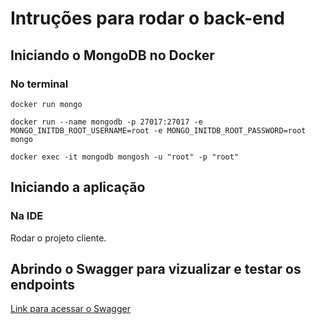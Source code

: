 # Intruções para rodar o back-end


## Iniciando o MongoDB no Docker
### No terminal 
`docker run mongo`

`docker run --name mongodb -p 27017:27017 -e MONGO_INITDB_ROOT_USERNAME=root -e MONGO_INITDB_ROOT_PASSWORD=root mongo`

`docker exec -it mongodb mongosh -u "root" -p "root"`


## Iniciando a aplicação
### Na IDE

Rodar o projeto cliente. 


## Abrindo o Swagger para vizualizar e testar os endpoints

[Link para acessar o Swagger](http://localhost:8080/swagger-ui/index.html#/cliente-controller)